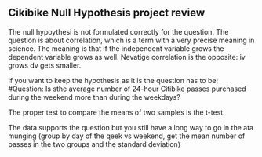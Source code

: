 ## Cikibike Null Hypothesis project review

The null hypoythesi is not formulated correctly for the question. The question is about correlation, which is a term with a very precise meaning in science. The meaning is that if the independent variable grows the dependent variable grows as well. Nevatige correlation is the opposite: iv grows dv gets smaller.

If you want to keep the hypothesis as it is the question has to be;
#Question: Is sthe average number of 24-hour Citibike passes purchased during the weekend more than during the  weekdays?

The proper test to compare the means of two samples is the t-test.

The data supports the question but you still have a long way to go in the ata munging (group by day of the qeek vs weekend, get the mean number of passes in the two groups and the standard deviation)
